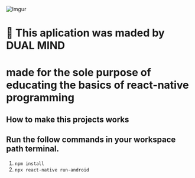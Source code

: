 ![Imgur](https://i.imgur.com/HZPbBfE.png)

# :space_invader: This aplication was maded by DUAL MIND
# made for the sole purpose of educating the basics of react-native programming

## How to make this projects works
## Run the follow commands in your workspace path terminal.

1.  `npm install`
2.  `npx react-native run-android`